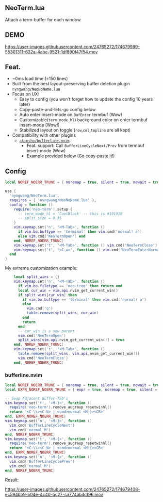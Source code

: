 NeoTerm.lua
-----

Attach a term-buffer for each window.

## DEMO

https://user-images.githubusercontent.com/24765272/174679989-55301311-632a-4abe-9521-1df890f47f54.mov


## Feat.

- ~0ms load time (=150 lines)
- Built from the best layout-preserving buffer deletion plugin [`nyngwang/NeoNoName.lua`](https://github.com/nyngwang/NeoNoName.lua)
- Focus on UX:
  - Easy to config (you won't forget how to update the config 10 years later)
  - Copy-paste-and-lets-go config below
  - Auto enter insert-mode on `BufEnter` termbuf (Wow)
  - Customizable(`term_mode_hl`) background color on enter termbuf insert-mode (Wow!)
  - Stabilized layout on toggle (`row`,`col`,`topline` are all kept)
- Compatibility with other plugins
  - [`akinsho/bufferline.nvim`](https://github.com/akinsho/bufferline.nvim):
    - Feat. support: Call `BufferLineCycleNext/Prev` from termbuf insert-mode (Wow)
    - Example provided below (Go copy-paste it!)


## Config

```lua
local NOREF_NOERR_TRUNC = { noremap = true, silent = true, nowait = true }

use {
  'nyngwang/NeoTerm.lua',
  requires = { 'nyngwang/NeoNoName.lua' },
  config = function ()
    require('neo-term').setup {
      -- term_mode_hl = 'CoolBlack' -- this is #101010
      -- split_size = 0.35
    }
    vim.keymap.set('n', '<M-Tab>', function ()
      if vim.bo.buftype == 'terminal' then vim.cmd('normal! a')
      else vim.cmd('NeoTermOpen') end
    end, NOREF_NOERR_TRUNC)
    vim.keymap.set('t', '<M-Tab>', function () vim.cmd('NeoTermClose') end, NOREF_NOERR_TRUNC)
    vim.keymap.set('t', '<C-w>', function () vim.cmd('NeoTermEnterNormal') end, NOREF_NOERR_TRUNC)
  end
}
```

My extreme customization example:

```lua
    local split_wins = {}
    vim.keymap.set('n', '<M-Tab>', function ()
      if vim.bo.filetype == 'neo-tree' then return end
      local cur_win = vim.api.nvim_get_current_win()
      if split_wins[cur_win] then
        if vim.bo.buftype == 'terminal' then vim.cmd('normal! a')
        else
          vim.cmd('q')
          table.remove(split_wins, cur_win)
        end
        return
      end
      -- cur_win is a new parent
      vim.cmd('NeoTermOpen')
      split_wins[vim.api.nvim_get_current_win()] = true
    end, NOREF_NOERR_TRUNC)
    vim.keymap.set('t', '<M-Tab>', function ()
      table.remove(split_wins, vim.api.nvim_get_current_win())
      vim.cmd('NeoTermClose')
    end, NOREF_NOERR_TRUNC)
```


### bufferline.nvim

```lua
local NOREF_NOERR_TRUNC = { noremap = true, silent = true, nowait = true }
local EXPR_NOREF_NOERR_TRUNC = { expr = true, noremap = true, silent = true, nowait = true }

-- Swap Adjacent Buffer-Tab's
vim.keymap.set('t', '<M-}>', function ()
  require('neo-term').remove_augroup_resetwinhl()
  return '<C-\\><C-N> | <cmd>normal <M-}><CR>'
end, EXPR_NOREF_NOERR_TRUNC)
vim.keymap.set('n', '<M-}>', function ()
  vim.cmd('BufferLineCycleNext')
  vim.cmd('normal M')
end, NOREF_NOERR_TRUNC)
vim.keymap.set('t', '<M-{>', function ()
  require('neo-term').remove_augroup_resetwinhl()
  return '<C-\\><C-N> | <cmd>normal <M-{><CR>'
end, EXPR_NOREF_NOERR_TRUNC)
vim.keymap.set('n', '<M-{>', function ()
  vim.cmd('BufferLineCyclePrev')
  vim.cmd('normal M')
end, NOREF_NOERR_TRUNC)
```

Result:

https://user-images.githubusercontent.com/24765272/174679408-ec594bb9-a04e-4c40-bc27-ca774abdc196.mov

